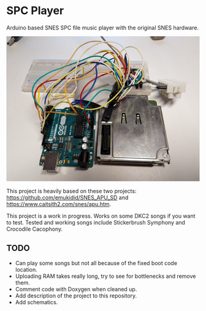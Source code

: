 # SPC Player

Arduino based SNES SPC file music player with the original SNES hardware.

![Arduino and SNES APU connected](/images/arduino-apu-connected.jpg?raw=true "Arduino and SNES APU connected")

This project is heavily based on these two projects:
https://github.com/emukidid/SNES_APU_SD and
https://www.caitsith2.com/snes/apu.htm.

This project is a work in progress. Works on some DKC2 songs if you want to
test. Tested and working songs include Stickerbrush Symphony and Crocodile
Cacophony.

## TODO

* Can play some songs but not all because of the fixed boot code location.
* Uploading RAM takes really long, try to see for bottlenecks and remove them.
* Comment code with Doxygen when cleaned up.
* Add description of the project to this repository.
* Add schematics.

